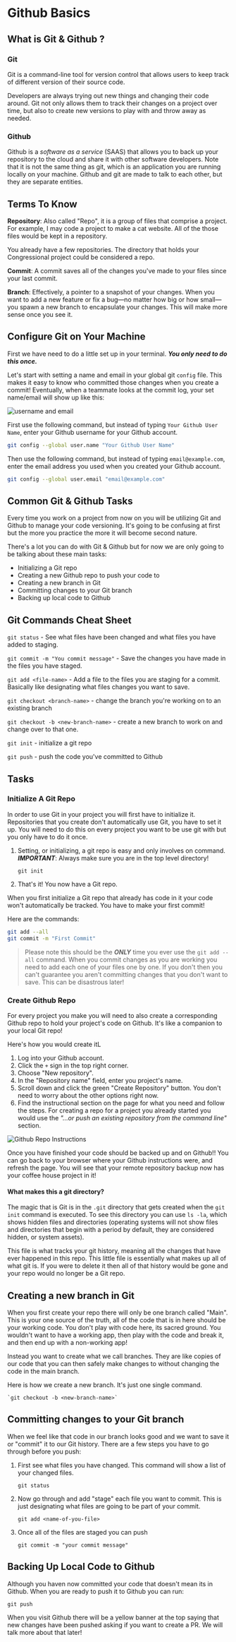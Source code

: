 # Github Basics

## What is Git & Github ?

### Git

Git is a command-line tool for version control that allows users to keep track of different version of their source code.

Developers are always trying out new things and changing their code around. Git not only allows them to track their changes on a project over time, but also to create new versions to play with and throw away as needed.

### Github

Github is a _software as a service_ (SAAS) that allows you to back up your repository to the cloud and share it with other software developers. Note that it is not the same thing as git, which is an application you are running locally on your machine. Github and git are made to talk to each other, but they are separate entities.

## Terms To Know

**Repository**: Also called "Repo", it is a group of files that comprise a project. For example, I may code a project to make a cat website. All of the those files would be kept in a repository.

You already have a few repositories. The directory that holds your Congressional project could be considered a repo.

**Commit**: A commit saves all of the changes you've made to your files since your last commit.

**Branch**: Effectively, a pointer to a snapshot of your changes. When you want to add a new feature or fix a bug—no matter how big or how small—you spawn a new branch to encapsulate your changes. This will make more sense once you see it.

## Configure Git on Your Machine

First we have need to do a little set up in your terminal. **_You only need to do this once._**

Let's start with setting a name and email in your global git `config` file. This makes it easy to know who committed those changes when you create a commit! Eventually, when a teammate looks at the commit log, your set name/email will show up like this:

![username and email](../Images/git-username-email.png)

First use the following command, but instead of typing `Your Github User Name`, enter your Github username for your Github account.

```sh
git config --global user.name "Your Github User Name"
```

Then use the following command, but instead of typing `email@example.com`, enter the email address you used when you created your Github account.

```sh
git config --global user.email "email@example.com"
```

## Common Git & Github Tasks

Every time you work on a project from now on you will be utilizing Git and Github to manage your code versioning. It's going to be confusing at first but the more you practice the more it will become second nature.

There's a lot you can do with Git & Github but for now we are only going to be talking about these main tasks:

- Initializing a Git repo
- Creating a new Github repo to push your code to
- Creating a new branch in Git
- Committing changes to your Git branch
- Backing up local code to Github

## Git Commands Cheat Sheet

`git status` - See what files have been changed and what files you have added to staging.

`git commit -m "You commit message"` - Save the changes you have made in the files you have staged.

`git add <file-name>` - Add a file to the files you are staging for a commit. Basically like designating what files changes you want to save.

`git checkout <branch-name>` - change the branch you're working on to an existing branch

`git checkout -b <new-branch-name>` - create a new branch to work on and change over to that one.

`git init` - initialize a git repo

`git push` - push the code you've committed to Github

## Tasks

### Initialize A Git Repo

In order to use Git in your project you will first have to initialize it. Repositories that you create don't automatically use Git, you have to set it up. You will need to do this on every project you want to be use git with but you only have to do it once.

1. Setting, or initializing, a git repo is easy and only involves on command. **_IMPORTANT_**: Always make sure you are in the top level directory!

   ```
   git init
   ```

1. That's it! You now have a Git repo.

When you first initialize a Git repo that already has code in it your code won't automatically be tracked. You have to make your first commit!

Here are the commands:

```sh
git add --all
git commit -m "First Commit"
```

> Please note this should be the **_ONLY_** time you ever use the `git add --all` command. When you commit changes as you are working you need to add each one of your files one by one. If you don't then you can't guarantee you aren't committing changes that you don't want to save. This can be disastrous later!

### Create Github Repo

For every project you make you will need to also create a corresponding Github repo to hold your project's code on Github. It's like a companion to your local Git repo!

Here's how you would create itL

1. Log into your Github account.
1. Click the `+` sign in the top right corner.
1. Choose "New repository".
1. In the "Repository name" field, enter you project's name.
1. Scroll down and click the green "Create Repository" button. You don't need to worry about the other options right now.
1. Find the instructional section on the page for what you need and follow the steps. For creating a repo for a project you already started you would use the _"…or push an existing repository from the command line"_ section.

![Github Repo Instructions](../Images/github-create-repo.png)

Once you have finished your code should be backed up and on Github!! You can go back to your browser where your Github instructions were, and refresh the page. You will see that your remote repository backup now has your coffee house project in it!

#### What makes this a git directory?

The magic that is Git is in the `.git` directory that gets created when the `git init` command is executed. To see this directory you can use `ls -la`, which shows hidden files and directories (operating systems will not show files and directories that begin with a period by default, they are considered hidden, or system assets).

This file is what tracks your git history, meaning all the changes that have ever happened in this repo. This little file is essentially what makes up all of what git is. If you were to delete it then all of that history would be gone and your repo would no longer be a Git repo.

## Creating a new branch in Git

When you first create your repo there will only be one branch called "Main". This is your one source of the truth, all of the code that is in here should be your working code. You don't play with code here, its sacred ground. You wouldn't want to have a working app, then play with the code and break it, and then end up with a non-working app!

Instead you want to create what we call branches. They are like copies of our code that you can then safely make changes to without changing the code in the main branch.

Here is how we create a new branch. It's just one single command.

```
`git checkout -b <new-branch-name>`
```

## Committing changes to your Git branch

When we feel like that code in our branch looks good and we want to save it or "commit" it to our Git history. There are a few steps you have to go through before you push:

1. First see what files you have changed. This command will show a list of your changed files.
   ```
   git status
   ```
1. Now go through and add "stage" each file you want to commit. This is just designating what files are going to be part of your commit.
   ```
   git add <name-of-you-file>
   ```
1. Once all of the files are staged you can push
   ```
   git commit -m "your commit message"
   ```

## Backing Up Local Code to Github

Although you haven now committed your code that doesn't mean its in Github. When you are ready to push it to Github you can run:

```
git push
```

When you visit Github there will be a yellow banner at the top saying that new changes have been pushed asking if you want to create a PR. We will talk more about that later!
